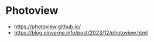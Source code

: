 # Photoview

- <https://photoview.github.io/>
- <https://blog.einverne.info/post/2023/12/photoview.html>
